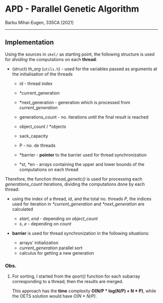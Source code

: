# APD - Parallel Genetic Algorithm

Barbu Mihai-Eugen, 335CA [2021]

----

## Implementation

Using the sources in ```skel/``` as starting point, the following structure is used for _dividing_ the computations on each __thread__:

- (struct) _th\_arg_ (```utils.h```) - used for the variables passed as arguments at the initialisation of the threads
    - id - thread index
    - *current_generation
    - *next_generation - generation which is processed from _current\_generation_
    - generations_count - no. iterations until the final result is reached
    - object_count / *objects
    - sack_capacity

    - P - no. de threads
    - *barrier - **pointer** to the barrier used
                 for thread synchronization
    
    - *st, *en - arrays containing the upper and lower
                 bounds of the computations on each thread
                 

Therefore, the function _thread\_genetic()_ is used for processing each _generations\_count_ iterations, dividing the computations done by each thread:

- using the index of a thread, _id_, and the total no. threads _P_, the indices used for iteration in _*current\_generation_ and _*next\_generation_ are calculated
    - _start_, _end_ - depending on _object\_count_
    - _s_, _e_ - depending on _count_

- **barrier** is used for thread synchronization in the following situations:

    - arrays' initialization
    - _current\_generation_ parallel sort
    - calculus for getting a new generation

### Obs.

1)  For sorting, I started from the _qsort()_ function for each subarray corresponding to a thread; then the results are merged.

    This approach has the **time** complexity **O(N/P * log(N/P) + N * P)**, while the OETS solution would have _O(N * N/P)_.
